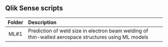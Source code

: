 ## Qlik Sense scripts

|        Folder         |       Description      |
| :-------------------: | :---------------------|
| ML#1                  | Prediction of weld size in electron beam welding of thin-walled aerospace structures using ML models|
